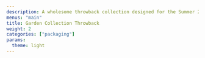 ```yaml
---
description: A wholesome throwback collection designed for the Summer 2019 Semi-Annual Sale. The Garden collection celebrates the brand's quintessential nostalgia with OG 90's fragrances, sun logo, illustritive imagery and classic green caps.
menus: "main"
title: Garden Collection Throwback
weight: 2
categories: ["packaging"]
params:
  theme: light
---
```

